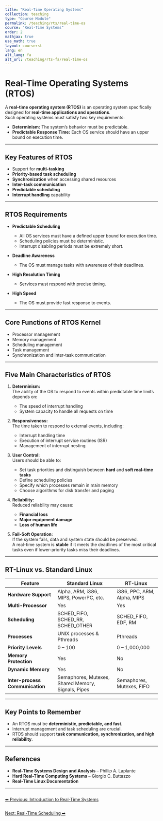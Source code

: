 ```yaml
---
title: "Real-Time Operating Systems"
collection: teaching
type: "Course Module"
permalink: /teaching/rts/real-time-os
course: "Real-Time Systems"
order: 2
mathjax: true
use_math: true
layout: courserst
lang: en
alt_lang: fa
alt_url: /teaching/rts-fa/real-time-os
---
```


# Real-Time Operating Systems (RTOS)

A **real-time operating system (RTOS)** is an operating system specifically designed for **real-time applications and operations**.  
Such operating systems must satisfy two key requirements:

- **Determinism:** The system’s behavior must be predictable.  
- **Predictable Response Time:** Each OS service should have an upper bound on execution time.  

---

## Key Features of RTOS

- Support for **multi-tasking**  
- **Priority-based task scheduling**  
- **Synchronization** when accessing shared resources  
- **Inter-task communication**  
- **Predictable scheduling**  
- **Interrupt handling** capability  

---

## RTOS Requirements

- **Predictable Scheduling**  
  - All OS services must have a defined upper bound for execution time.  
  - Scheduling policies must be deterministic.  
  - Interrupt disabling periods must be extremely short.  

- **Deadline Awareness**  
  - The OS must manage tasks with awareness of their deadlines.  

- **High Resolution Timing**  
  - Services must respond with precise timing.  

- **High Speed**  
  - The OS must provide fast response to events.  

---

## Core Functions of RTOS Kernel

- Processor management  
- Memory management  
- Scheduling management  
- Task management  
- Synchronization and inter-task communication  

---

## Five Main Characteristics of RTOS

1. **Determinism:**  
   The ability of the OS to respond to events within predictable time limits depends on:  
   - The speed of interrupt handling  
   - System capacity to handle all requests on time  

2. **Responsiveness:**  
   The time taken to respond to external events, including:  
   - Interrupt handling time  
   - Execution of interrupt service routines (ISR)  
   - Management of interrupt nesting  

3. **User Control:**  
   Users should be able to:  
   - Set task priorities and distinguish between **hard** and **soft real-time tasks**  
   - Define scheduling policies  
   - Specify which processes remain in main memory  
   - Choose algorithms for disk transfer and paging  

4. **Reliability:**  
   Reduced reliability may cause:  
   - **Financial loss**  
   - **Major equipment damage**  
   - **Loss of human life**  

5. **Fail-Soft Operation:**  
   If the system fails, data and system state should be preserved.  
   A real-time system is **stable** if it meets the deadlines of the most critical tasks even if lower-priority tasks miss their deadlines.  

---

## RT-Linux vs. Standard Linux

| Feature               | Standard Linux                            | RT-Linux                                |
|----------------------|-------------------------------------------|------------------------------------------|
| **Hardware Support** | Alpha, ARM, i386, MIPS, PowerPC, etc.    | i386, PPC, ARM, Alpha, MIPS             |
| **Multi-Processor**  | Yes                                      | Yes                                      |
| **Scheduling**       | SCHED_FIFO, SCHED_RR, SCHED_OTHER        | SCHED_FIFO, EDF, RM                      |
| **Processes**        | UNIX processes & Pthreads                | Pthreads                                 |
| **Priority Levels**  | 0 – 100                                  | 0 – 1,000,000                            |
| **Memory Protection**| Yes                                      | No                                       |
| **Dynamic Memory**   | Yes                                      | No                                       |
| **Inter-process Communication** | Semaphores, Mutexes, Shared Memory, Signals, Pipes | Semaphores, Mutexes, FIFO   |

---

## Key Points to Remember

- An RTOS must be **deterministic, predictable, and fast**.  
- Interrupt management and task scheduling are crucial.  
- RTOS should support **task communication, synchronization, and high reliability**.  

---

## References

- **Real-Time Systems Design and Analysis** – Phillip A. Laplante  
- **Hard Real-Time Computing Systems** – Giorgio C. Buttazzo  
- **Real-Time Linux Documentation**  

---

<div class="lesson-nav" style="display:flex; justify-content:space-between; margin-top:2em;">
  <a class="btn btn--primary" href="{{ '/teaching/rts/introduction' | relative_url }}">⬅︎ Previous: Introduction to Real-Time Systems</a>
</div>

<div class="lesson-nav" style="display:flex; justify-content:space-between; margin-top:2em;">
  <a class="btn btn--primary" href="{{ '/teaching/rts/scheduling' | relative_url }}">Next: Real-Time Scheduling ➡︎</a>
</div>
